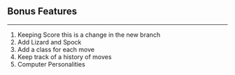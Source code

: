 ## Bonus Features
---
1. Keeping Score 
this is a change in the new branch 
2. Add Lizard and Spock 
3. Add a class for each move 
4. Keep track of a history of moves
5. Computer Personalities
